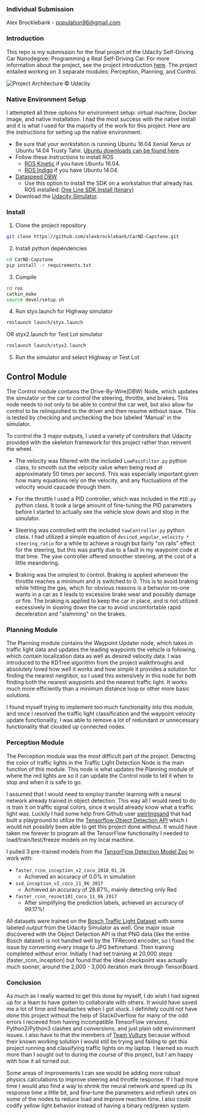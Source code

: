 ### Individual Submission
Alex Brocklebank - [population96@gmail.com](population96@gmail.com)

### Introduction
This repo is my submission for the final project of the Udacity Self-Driving Car Nanodegree: Programming a Real Self-Driving Car. For more information about the project, see the project introduction [here](https://classroom.udacity.com/nanodegrees/nd013/parts/6047fe34-d93c-4f50-8336-b70ef10cb4b2/modules/e1a23b06-329a-4684-a717-ad476f0d8dff/lessons/462c933d-9f24-42d3-8bdc-a08a5fc866e4/concepts/5ab4b122-83e6-436d-850f-9f4d26627fd9).  The project entailed working on 3 separate modules: Perception, Planning, and Control.  

![Project Architecture](https://github.com/alexbrocklebank/CarND-Capstone/tree/master/imgs/final-project-ros-graph-v2.png "Project Architecture")
&copy; Udacity

### Native Environment Setup

I attempted all three options for environment setup: virtual machine, Docker image, and native installation. I had the most success with the native install and it is what I used for the majority of the work for this project.  Here are the instructions for setting up the native environment:

* Be sure that your workstation is running Ubuntu 16.04 Xenial Xerus or Ubuntu 14.04 Trusty Tahir. [Ubuntu downloads can be found here](https://www.ubuntu.com/download/desktop).
* Follow these instructions to install ROS
  * [ROS Kinetic](http://wiki.ros.org/kinetic/Installation/Ubuntu) if you have Ubuntu 16.04.
  * [ROS Indigo](http://wiki.ros.org/indigo/Installation/Ubuntu) if you have Ubuntu 14.04.
* [Dataspeed DBW](https://bitbucket.org/DataspeedInc/dbw_mkz_ros)
  * Use this option to install the SDK on a workstation that already has ROS installed: [One Line SDK Install (binary)](https://bitbucket.org/DataspeedInc/dbw_mkz_ros/src/81e63fcc335d7b64139d7482017d6a97b405e250/ROS_SETUP.md?fileviewer=file-view-default)
* Download the [Udacity Simulator](https://github.com/udacity/CarND-Capstone/releases).

### Install

1. Clone the project repository
```bash
git clone https://github.com/alexbrocklebank/CarND-Capstone.git
```

2. Install python dependencies
```bash
cd CarND-Capstone
pip install -r requirements.txt
```

3. Compile
```bash
cd ros
catkin_make
source devel/setup.sh

```
4. Run styx.launch for Highway simulator
```bash
roslaunch launch/styx.launch
```
OR styx2.launch for Test Lot simulator
```bash
roslaunch launch/styx2.launch
```

5. Run the simulator and select Highway or Test Lot

## Control Module

The Control module contains the Drive-By-Wire(DBW) Node, which updates the simulator or the car to control the steering, throttle, and brakes.  This node needs to not only to be able to control the car well, but also allow for control to be relinquished to the driver and then resume without issue.  This is tested by checking and unchecking the box labeled 'Manual' in the simulator.

To control the 3 major outputs, I used a variety of controllers that Udacity provided with the skeleton framework for this project rather than reinvent the wheel.  

* The velocity was filtered with the included `LowPassFilter.py` python class, to smooth out the velocity value when being read at approximately 50 times per second.  This was especially important given how many equations rely on the velocity, and any fluctuations of the velocity would cascade through them.

* For the throttle I used a PID controller, which was included in the `PID.py` python class.  It took a large amount of fine-tuning the PID parameters before I started to actually see the vehicle slow down and stop in the simulator.

* Steering was controlled with the included `YawController.py` python class.  I had utilized a simple equation of `desired_angular_velocity * steering_ratio` for a while to achieve a rough but fairly "on rails" effect for the steering, but this was partly due to a fault in my waypoint code at that time.  The yaw controller offered smoother steering, at the cost of a little meandering.

* Braking was the simplest to control.  Braking is applied whenever the throttle reaches a minimum and is switched to 0.  This is to avoid braking while hitting the gas, which for obvious reasons is a behavior no-one wants in a car as it leads to excessive brake wear and possibly damage or fire.  The braking is applied to keep the car in place, and is not utilized excessively in slowing down the car to avoid uncomfortable rapid deceleration and "slamming" on the brakes.

### Planning Module

The Planning module contains the Waypoint Updater node, which takes in traffic light data and updates the leading waypoints the vehicle is following, which contain localization data as well as desired velocity data.  I was introduced to the KDTree algorithm from the project walkthroughs and absolutely loved how well it works and how simple it provides a solution for finding the nearest neighbor, so I used this extensively in this node for both finding both the nearest waypoints and the nearest traffic light.  It works much more efficiently than a minimum distance loop or other more basic solutions.

I found myself trying to implement too much functionality into this module, and once I resolved the traffic light classification and the waypoint velocity update functionality, I was able to remove a lot of redundant or unnecessary functionality that clouded up connected nodes.

### Perception Module

The Perception module was the most difficult part of the project.  Detecting the color of traffic lights in the Traffic Light Detection Node is the main function of this module.  This node is what updates the Planning module of where the red lights are so it can update the Control node to tell it when to stop and when it is safe to go.

I assumed that I would need to employ transfer learning with a neural network already trained in object detection.  This way all I would need to do is train it on traffic signal colors, since it would already know what a traffic light was.  Luckily I had some help from Github user [swirlingsand](https://github.com/swirlingsand/deeper-traffic-lights) that had built a playground to utilize the [Tensorflow Object Detection API](https://github.com/tensorflow/models/tree/master/research/object_detection) which I would not possibly been able to get this project done without.  It would have taken me forever to program all the TensorFlow functionality I needed to load/train/test/freeze models on my local machine.

I pulled 3 pre-trained models from the [TensorFlow Detection Model Zoo](https://github.com/tensorflow/models/blob/master/research/object_detection/g3doc/detection_model_zoo.md) to work with:
* `faster_rcnn_inception_v2_coco_2018_01_28`
  * Achieved an accuracy of 0.0% in simulation
* `ssd_inception_v2_coco_11_06_2017`
  * Achieved an accuracy of 28.87%, mainly detecting only Red
* `faster_rcnn_resnet101_coco_11_06_2017`
  * After simplifying the prediction labels, achieved an accuracy of 99.17%!

All datasets were trained on the [Bosch Traffic Light Dataset](https://hci.iwr.uni-heidelberg.de/node/6132) with some labeled output from the Udacity Simulator as well.  One major issue discovered with the Object Detection API is that PNG data (like the entire Bosch dataset) is not handled well by the TFRecord encoder, so I fixed the issue by converting every image to JPG beforehand.  Then training completed without error.  Initially I had set training at 20,000 steps (faster_rcnn_inception) but found that the ideal checkpoint was actually much sooner, around the 2,000 - 3,000 iteration mark through TensorBoard.

### Conclusion

As much as I really wanted to get this done by myself, I do wish I had signed up for a team to have gotten to collaborate with others.  It would have saved me a lot of time and headaches when I got stuck.  I definitely could not have done this project without the help of StackOverflow for many of the odd errors I recieved from having incompatible TensorFlow versions, Python2/Python3 clashes and conversions, and just plain odd environment issues.  I also have to that the members of [Team Vulture](https://github.com/diyjac/SDC-System-Integration) because without their known working solution I would still be trying and failing to get this project running and classifying traffic lights on my laptop.  I learned so much more than I sought out to during the course of this project, but I am happy with how it all turned out.

Some areas of improvements I can see would be adding more robust physics calculations to improve steering and throttle response.  If I had more time I would also find a way to shrink the neural network and speed up its response time a little bit, and fine-tune the parameters and refresh rates on some of the nodes to reduce load and improve reaction time.  I also could codify yellow light behavior instead of having a binary red/green system.
